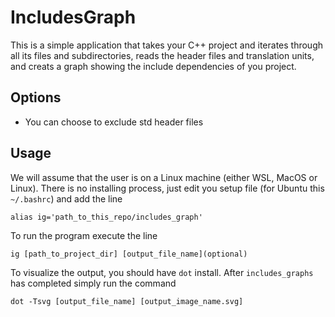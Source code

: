# IncludesGraph
This is a simple application that takes your C++ project and iterates through all its files and subdirectories, 
reads the header files and translation units, and creats a graph showing the include dependencies of you project.

## Options
- You can choose to exclude std header files

## Usage
We will assume that the user is on a Linux machine (either WSL, MacOS or Linux).
There is no installing process, just edit you setup file (for Ubuntu this `~/.bashrc`)
and add the line
```console
alias ig='path_to_this_repo/includes_graph'
```
To run the program execute the line
```console
ig [path_to_project_dir] [output_file_name](optional)
```
To visualize the output, you should have `dot` install. 
After `includes_graphs` has completed simply run the command
```console
dot -Tsvg [output_file_name] [output_image_name.svg]
```
